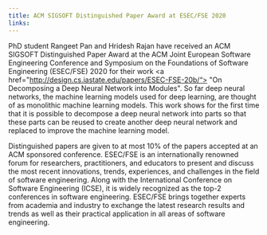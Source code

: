 ```yaml
---
title: ACM SIGSOFT Distinguished Paper Award at ESEC/FSE 2020
links:
---
```


PhD student Rangeet Pan and Hridesh Rajan have received an ACM SIGSOFT Distinguished Paper Award 
at the ACM Joint European Software Engineering Conference and Symposium on the Foundations of 
Software Engineering (ESEC/FSE) 2020 for their work 
<a href="http://design.cs.iastate.edu/papers/ESEC-FSE-20b/“>
"On Decomposing a Deep Neural Network into Modules"</a>. 
So far deep neural networks, the machine learning models used for 
deep learning, are thought of as monolithic machine learning models. 
This work shows for the first time that it is possible to decompose 
a deep neural network into parts so that these parts can be reused 
to create another deep neural network and replaced to improve the 
machine learning model.
 
Distinguished papers are given to at most 10% of the papers accepted at an ACM sponsored conference.
ESEC/FSE is an internationally renowned forum for researchers, practitioners, and educators to present and discuss the most recent innovations, trends, experiences, and challenges in the field of software engineering. Along with the International Conference on Software Engineering (ICSE), it is widely recognized as the top-2 conferences in software engineering. ESEC/FSE brings together experts from academia and industry to exchange the latest research results and trends as well as their practical application in all areas of software engineering.

